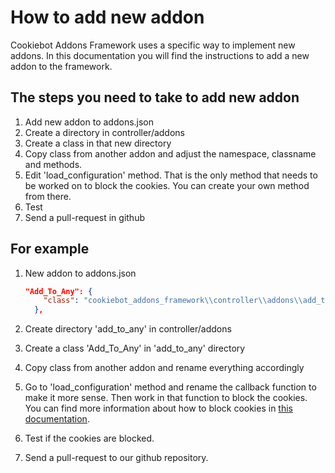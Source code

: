 # How to add new addon

Cookiebot Addons Framework uses a specific way to implement new addons. In this documentation you will find the instructions to add a new addon to the framework.

The steps you need to take to add new addon
---

1. Add new addon to addons.json
2. Create a directory in controller/addons
3. Create a class in that new directory
4. Copy class from another addon and adjust the namespace, classname and methods.
5. Edit 'load_configuration' method. That is the only method that needs to be worked on to block the cookies. You can create your own method from there.
6. Test
7. Send a pull-request in github

For example
---
1. New addon to addons.json

    ```json
    "Add_To_Any": {
        "class": "cookiebot_addons_framework\\controller\\addons\\add_to_any\\Add_To_Any"
      },
    ```

2. Create directory 'add_to_any' in controller/addons

3. Create a class 'Add_To_Any' in 'add_to_any' directory

4. Copy class from another addon and rename everything accordingly

5. Go to 'load_configuration' method and rename the callback function to make it more sense. Then work in that function to block the cookies. You can find more information about how to block cookies in [this documentation](how-to-block-cookies.md).

6. Test if the cookies are blocked.

7. Send a pull-request to our github repository.
